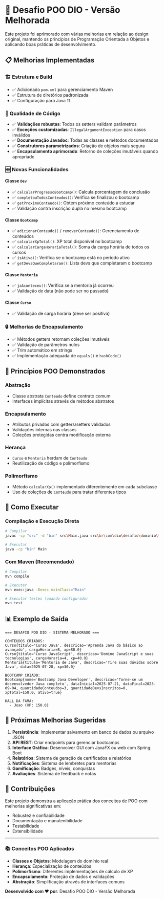 # 🚀 Desafio POO DIO - Versão Melhorada

Este projeto foi aprimorado com várias melhorias em relação ao design original, mantendo os princípios de Programação Orientada a Objetos e aplicando boas práticas de desenvolvimento.

## 📋 Melhorias Implementadas

### 🏗️ **Estrutura e Build**
- ✅ Adicionado `pom.xml` para gerenciamento Maven
- ✅ Estrutura de diretórios padronizada
- ✅ Configuração para Java 11

### 🔧 **Qualidade de Código**
- ✅ **Validações robustas**: Todos os setters validam parâmetros
- ✅ **Exceções customizadas**: `IllegalArgumentException` para casos inválidos
- ✅ **Documentação Javadoc**: Todas as classes e métodos documentados
- ✅ **Construtores parametrizados**: Criação de objetos mais segura
- ✅ **Encapsulamento aprimorado**: Retorno de coleções imutáveis quando apropriado

### 🆕 **Novas Funcionalidades**

#### Classe `Dev`
- ✅ `calcularProgressoBootcamp()`: Calcula porcentagem de conclusão
- ✅ `completouTodosConteudos()`: Verifica se finalizou o bootcamp
- ✅ `getProximoConteudo()`: Obtém próximo conteúdo a estudar
- ✅ Validação contra inscrição dupla no mesmo bootcamp

#### Classe `Bootcamp`
- ✅ `adicionarConteudo()` / `removerConteudo()`: Gerenciamento de conteúdos
- ✅ `calcularXpTotal()`: XP total disponível no bootcamp
- ✅ `calcularCargaHorariaTotal()`: Soma da carga horária de todos os cursos
- ✅ `isAtivo()`: Verifica se o bootcamp está no período ativo
- ✅ `getDevsQueCompletaram()`: Lista devs que completaram o bootcamp

#### Classe `Mentoria`
- ✅ `jaAconteceu()`: Verifica se a mentoria já ocorreu
- ✅ Validação de data (não pode ser no passado)

#### Classe `Curso`
- ✅ Validação de carga horária (deve ser positiva)

### 🔒 **Melhorias de Encapsulamento**
- ✅ Métodos getters retornam coleções imutáveis
- ✅ Validação de parâmetros nulos
- ✅ Trim automático em strings
- ✅ Implementação adequada de `equals()` e `hashCode()`

## 🎯 **Princípios POO Demonstrados**

### **Abstração**
- Classe abstrata `Conteudo` define contrato comum
- Interfaces implícitas através de métodos abstratos

### **Encapsulamento**
- Atributos privados com getters/setters validados
- Validações internas nas classes
- Coleções protegidas contra modificação externa

### **Herança**
- `Curso` e `Mentoria` herdam de `Conteudo`
- Reutilização de código e polimorfismo

### **Polimorfismo**
- Método `calcularXp()` implementado diferentemente em cada subclasse
- Uso de coleções de `Conteudo` para tratar diferentes tipos

## 🚦 **Como Executar**

### Compilação e Execução Direta
```bash
# Compilar
javac -cp "src" -d "bin" src\Main.java src\br\com\dio\desafio\dominio\*.java

# Executar
java -cp "bin" Main
```

### Com Maven (Recomendado)
```bash
# Compilar
mvn compile

# Executar
mvn exec:java -Dexec.mainClass="Main"

# Executar testes (quando configurado)
mvn test
```

## 📊 **Exemplo de Saída**

```
=== DESAFIO POO DIO - SISTEMA MELHORADO ===

CONTEUDOS CRIADOS:
Curso{titulo='Curso Java', descricao='Aprenda Java do básico ao avançado', cargaHoraria=8, xp=80.0}
Curso{titulo='Curso JavaScript', descricao='Domine JavaScript e suas tecnologias', cargaHoraria=4, xp=40.0}
Mentoria{titulo='Mentoria de Java', descricao='Tire suas dúvidas sobre Java', data=2025-07-28, xp=30.0}

BOOTCAMP CRIADO:
Bootcamp{nome='Bootcamp Java Developer', descricao='Torne-se um desenvolvedor Java completo', dataInicial=2025-07-21, dataFinal=2025-09-04, quantidadeConteudos=3, quantidadeDevsInscritos=0, xpTotal=150.0, ativo=true}

HALL DA FAMA:
  - Joao (XP: 150.0)
```

## 🔄 **Próximas Melhorias Sugeridas**

1. **Persistência**: Implementar salvamento em banco de dados ou arquivo JSON
2. **API REST**: Criar endpoints para gerenciar bootcamps
3. **Interface Gráfica**: Desenvolver GUI com JavaFX ou web com Spring Boot
4. **Relatórios**: Sistema de geração de certificados e relatórios
5. **Notificações**: Sistema de lembretes para mentorias
6. **Gamificação**: Badges, níveis, conquistas
7. **Avaliações**: Sistema de feedback e notas

## 🤝 **Contribuições**

Este projeto demonstra a aplicação prática dos conceitos de POO com melhorias significativas em:
- Robustez e confiabilidade
- Documentação e manutenibilidade  
- Testabilidade
- Extensibilidade

---

### 📚 **Conceitos POO Aplicados**
- **Classes e Objetos**: Modelagem do domínio real
- **Herança**: Especialização de conteúdos
- **Polimorfismo**: Diferentes implementações de cálculo de XP
- **Encapsulamento**: Proteção de dados e validações
- **Abstração**: Simplificação através de interfaces comuns

**Desenvolvido com ♥ por**: Desafio POO DIO - Versão Melhorada